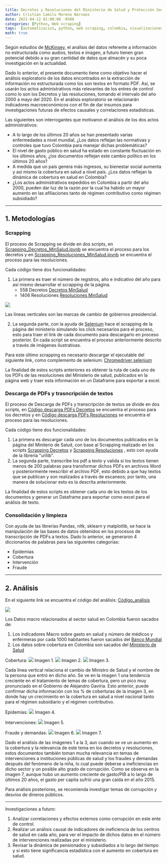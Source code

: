 ```yaml
---
title: Decretos y Resoluciones del Ministerio de Salud y Protección Social de Colombia (2000-2020)
author: Cristian Camilo Moreno Narvaez
date: 2021-04-12 01:00:00 -0500
categories: [Python, Web scraping]
tags:  [automatizacion, python, web scraping, colombia, visualizaciones]
math: true
---
```


Según estudios de [McKinsey](https://www.mckinsey.com/featured-insights/artificial-intelligence/visualizing-the-uses-and-potential-impact-of-ai-and-other-analytics), el análisis del datos referente a información no estructurada como audios, textos e imagen, a futuro tienen gran potencial debido a su gran cantidad de datos que almacén y su poca investigación en la actualidad.

Dado lo anterior, el presente documento tiene como objetivo hacer el análisis exploratorio de los datos encontrados en la extracción de información no estructurada como los son textos en formato PDF. Así, se usarán los actos administrativos más relevantes de los entres de control como lo son los Decretos y las resoluciones, tomando el intervalo del año 2000 a mayo del 2020. En el análisis exploratorio se relacionarán indicadores macroeconómicos con el fin de dar insumos para investigaciones futuras de efectos causales y correlaciones estadísticas. 

Las siguientes son interrogantes que motivaron el análisis de los dos actos administrativos: 

- A lo largo de los últimos 20 años se han presentado varias enfermedades a nivel mundial, ¿Los datos reflejan las normativas y controles que tuvo Colombia para manejar dichas problemáticas?
- El nivel de gasto público en salud ha estado en constante fluctuación en los últimos años, ¿los documentos reflejan este cambio político en los últimos 20 años?
- A medida que un país genera más ingresos, su bienestar social aumenta y así mismo la cobertura en salud a nivel país. ¿Los datos reflejan la dinámica de cobertura en salud en Colombia?
- ¿Los actos administrativos expedidos en Colombia a partir del año 2000, pueden dar luz de la razón por la cual ha habido un mayor aumento en las afiliaciones tanto de régimen contributivo como régimen subsidiado?

----

## 1. Metodologías

### Scrapping

El proceso de Scrapping se divide en dos scripts, en [Scrapping_Decretos_MinSalud.ipynb](https://github.com/ccamilocristian/Scrapping_MinSalud/blob/master/Decretos/Scrapping_Decretos_MinSalud.ipynb) se encuentra el proceso para los decretos y en [Scrapping_Resoluciones_MinSalud.ipynb](https://github.com/ccamilocristian/Scrapping_MinSalud/blob/master/Resoluciones/Scrapping_Resoluciones_MinSalud.ipynb) se encuentra el proceso para las resoluciones.

Cada código tiene dos funcionalidades:

1. La primera es traer el número de registros, año e indicativo del año para así mismo desarrollar el scrapping de la página.
   - 558 Decretos [Decretos MinSalud](https://www.minsalud.gov.co/Paginas/Norm_Decretos.aspx)
   - 1406 Resoluciones [Resoluciones MinSalud](https://www.minsalud.gov.co/Paginas/Norm_Resoluciones.aspx)

 <img src="/assets/img/2021-04-12-ministerio-salud/Imagenes/publicaciones_año.png">

Las líneas verticales son las marcas de cambio de gobiernos presidencial.

2. La segunda parte, con la ayuda de [Selenium](https://github.com/SeleniumHQ/selenium) hace el scrapping de la página del ministerio simulando los click necesarios para el proceso, esto para traer el link de cada documento para descargarlo en proceso posterior. En cada script se encuentra el proceso anteriormente descrito a través de imágenes ilustrativas.

Para este último scrapping es necesario descargar el ejecutable del siguiente link, como complemento de selenium:
[Chromedriver selenium](https://chromedriver.chromium.org/)

La finalidad de estos scripts anteriores es obtener la ruta de cada uno de los PDFs de las resoluciones del Ministerio de salud, publicados en la página web y traer esta información en un Dataframe para exportar a excel.

### Descarga de PDFs y trasncripción de textos

El proceso de Descarga de PDFs y transcripción de textos se divide en dos scripts, en [Código descarga PDFs Decretos](https://github.com/ccamilocristian/Scrapping_MinSalud/blob/master/Decretos/Descarga_PDFs_%26_Trasncripci%C3%B3n_decretos.ipynb) se encuentra el proceso para los decretos y en [Código descarga PDFs Resoluciones](https://github.com/ccamilocristian/Scrapping_MinSalud/blob/master/Resoluciones/Scrapping_Resoluciones_MinSalud.ipynb) se encuentra el proceso para las resoluciones.

Cada código tiene dos funcionalidades:

 1. La primera es descargar cada uno de los documentos publicados en la página del Miniterio de Salud, con base al Scrapping realizado en los scripts [Scrapping Decretos](https://github.com/ccamilocristian/Scrapping_MinSalud/blob/master/Decretos/Scrapping_Decretos_MinSalud.ipynb) y [Scrapping Resoluciones](https://github.com/ccamilocristian/Scrapping_MinSalud/blob/master/Resoluciones/Scrapping_Resoluciones_MinSalud.ipynb) , esto con ayuda de la librería "urllib".
 2. La segunda parte, transcribe los pdf a texto y valida si los textos tienen menos de 200 palabras para transformar dichos PDFs en archivos Word y posteriormente reescribir el archivo PDF, esto debido a que hay textos que se publican y son realizados a través de escaneos; por tanto, una manera de solucionar esto es la descrita anteriormente.

La finalidad de estos scripts es obtener cada uno de los textos de los documentos y generar un Dataframe para exportar como excel para el análisis de texto.

### Consolidación y limpieza

Con ayuda de las librerías Pandas, nltk, sklearn y matplotlib, se hace la manipulación de las bases de datos obtenidos en los procesos de transcripción de PDFs a textos. Dado lo anterior, se generaron 4 diccionarios de palabras para las siguientes categorías:

- Epidemias
- Cobertura
- Intervención
- Fraude

---

## 2. Análisis

En el siguiente link se encuentra el código del análisis: [Código_análisis](https://github.com/ccamilocristian/MCPP_cristian.moreno/blob/master/Proyecto%20final/Analisis%20texto/Analisis_textos.ipynb)

<img src="/assets/img/2021-04-12-ministerio-salud/Imagenes/word_cloud.png">

Los Datos macro relacionados al sector salud en Colombia fueron sacados de:

1. Los indicadores Macro sobre gasto en salud y número de médicos y enfermeras por cada 1000 habitantes fueron sacados del [Banco Mundial](https://datos.bancomundial.org/pais/colombia)
2. Los datos sobre cobertura en Colombia son sacados del [Ministerio de Salud](https://www.minsalud.gov.co/proteccionsocial/Regimensubsidiado/Paginas/coberturas-del-regimen-subsidiado.aspx)

Cobertura:
<img src="/assets/img/2021-04-12-ministerio-salud/Imagenes/cobertura_año.png">
Imagen 1.
<img src="/assets/img/2021-04-12-ministerio-salud/Imagenes/gasto_salud_PIB.png">
Imagen 2.
<img src="/assets/img/2021-04-12-ministerio-salud/Imagenes/cobertura.png">
Imagen 3.

Cada línea vertical relaciona el cambio de Ministro de Salud y el nombre de la persona que entró en dicho año. Se ve en la imagen 1 una tendencia creciente en el tratamiento de temas de cobertura, pero un pico muy pronunciado en el Gobierno de Alejandro Gaviria. Esto anterior, puede confirmar dicha información con los % de coberturas de la imagen 3, en donde hay un crecimiento en la cobertura en salud a nivel nacional tanto para el régimen subsidiario y el régimen contributivo.

Epidemias:
<img src="/assets/img/2021-04-12-ministerio-salud/Imagenes/epidemias.png">
Imagen 4.

Intervenciones:
<img src="/assets/img/2021-04-12-ministerio-salud/Imagenes/intervenciones.png">
Imagen 5.

Fraude y demandas:
<img src="/assets/img/2021-04-12-ministerio-salud/Imagenes/fraude.png">
Imagen 6.
<img src="/assets/img/2021-04-12-ministerio-salud/Imagenes/salud_per_capita.png">
Imagen 7.

Dado el análisis de las imágenes 1 a la 3, aun cuando se ve un aumento en la cobertura y la relevancia de este tema en los decretos y resoluciones, estos documentos también toman mucha relevancia en temas de intervenciones a instituciones públicas de salud y los fraudes y demandas después del fenómeno de la niña, lo cual puede deberse a ineficiencias en dicho sector y un posible alto grado de corrupción. Como se observa en la imagen 7, aunque hubo un aumento creciente de gasto/PIB a lo largo de últimos 20 años, el gasto per capita sufrió una gran caída en el año 2015.

Para análisis posteriores, se recomienda investigar temas de corrupción y desvíos de dineros públicos.

--- 

Investigaciones a futuro:

1. Analizar correlaciones y efectos externos como corrupción en este ente de control.
2. Realizar un análisis causal de indicadores de ineficiencia de los centros de salud en cada año, para ver el impacto de dichos datos en el número de intervenciones realizadas por el ministerio.
3. Revisar la dinámica de pensionados y subsidiados a lo largo del tiempo y si esto tiene significancia estadística con el aumento en cobertura en salud.
